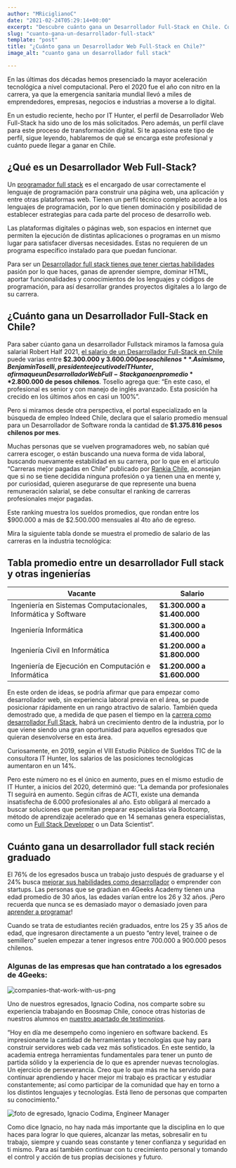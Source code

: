 ```yaml
---
author: "MRiciglianoC"
date: "2021-02-24T05:29:14+00:00"
excerpt: "Descubre cuánto gana un Desarrollador Full-Stack en Chile. Conoce las ganancias de este profesional altamente demandado en el mercado laboral actual."
slug: "cuanto-gana-un-desarrollador-full-stack"
template: "post" 
title: "¿Cuánto gana un Desarrollador Web Full-Stack en Chile?"
image_alt: "cuanto gana un desarrollador full stack"

---
```


En las últimas dos décadas hemos presenciado la mayor aceleración tecnológica a nivel computacional. Pero el 2020 fue el año con nitro en la carrera, ya que la emergencia sanitaria mundial llevó a miles de emprendedores, empresas, negocios e industrias a moverse a lo digital. 

En un estudio reciente, hecho por IT Hunter, el perfil de Desarrollador Web Full-Stack ha sido uno de los más solicitados. Pero además, un perfil clave para este proceso de transformación digital. Si te apasiona este tipo de perfil, sigue leyendo, hablaremos de qué se encarga este profesional y cuánto puede llegar a ganar en Chile.

## ¿Qué es un Desarrollador Web Full-Stack?

Un [programador full stack](https://4geeksacademy.com/desarrollador-full-stack-developer) es el encargado de usar correctamente el lenguaje de programación para construir una página web, una aplicación y entre otras plataformas web. Tienen un perfil técnico completo acorde a los lenguajes de programación, por lo que tienen dominación y posibilidad de establecer estrategias para cada parte del proceso de desarrollo web.

Las plataformas digitales o páginas web, son espacios en internet que permiten la ejecución de distintas aplicaciones o programas en un mismo lugar para satisfacer diversas necesidades. Estas no requieren de un programa específico instalado para que puedan funcionar. 

Para ser un [Desarrollador full stack tienes que tener ciertas habilidades](https://4geeksacademy.com/es/desarrollador-full-stack/habilidades-desarrollador-full-stack) pasión por lo que haces, ganas de aprender siempre, dominar HTML, aportar funcionalidades y conocimientos de los lenguajes y códigos de programación, para así desarrollar grandes proyectos digitales a lo largo de su carrera.


## ¿Cuánto gana un Desarrollador Full-Stack en Chile?

Para saber cúanto gana un desarrollador Fullstack miramos la famosa guía salarial Robert Half 2021, [el salario de un Desarrollador Full-Stack en Chile](https://4geeksacademy.com/es/cuanto-gana-un-programador/cuanto-gana-un-programador-en-chile) puede varias entre **$2.300.000 y $3.600.000 pesos chilenos**. Así mismo, Benjamín Toselli, presidente ejecutivo de IT Hunter, afirma que un Desarrollador Web Full-Stack gana en promedio **$2.800.000 de pesos chilenos**. Tosello agrega que: “En este caso, el profesional es senior y con manejo de inglés avanzado. Esta posición ha crecido en los últimos años en casi un 100%”. 

Pero si miramos desde otra perspectiva, el portal especializado en la búsqueda de empleo Indeed Chile, declara que el salario promedio mensual para un Desarrollador de Software ronda la cantidad de **$1.375.816 pesos chilenos por mes**. 

Muchas personas que se vuelven programadores web, no sabían qué carrera escoger, o están buscando una nueva forma de vida laboral, buscando nuevamente estabilidad en su carrera, por lo que en el articulo “Carreras mejor pagadas en Chile” publicado por [Rankia Chile](https://www.rankia.cl/), aconsejan que si no se tiene decidida ninguna profesión o ya tienen una en mente y, por curiosidad, quieren asegurarse de que represente una buena remuneración salarial, se debe consultar el ranking de carreras profesionales mejor pagadas. 

Este ranking muestra los sueldos promedios, que rondan entre los $900.000 a más de $2.500.000 mensuales al 4to año de egreso. 

Mira la siguiente tabla donde se muestra el promedio de salario de las carreras en la industria tecnológica:
## Tabla promedio entre un desarrollador Full stack y otras ingenierías

| Vacante | Salario |
| --- | --- |
| Ingeniería en Sistemas Computacionales, Informática y Software | **$1.300.000 a $1.400.000** |
| Ingeniería Informática | **$1.300.000 a $1.400.000** |
| Ingeniería Civil en Informática | **$1.200.000 a $1.800.000** |
| Ingeniería de Ejecución en Computación e Informática | **$1.200.000 a $1.600.000** |


En este orden de ideas, se podría afirmar que para empezar como desarrollador web, sin experiencia laboral previa en el área, se puede posicionar rápidamente en un rango atractivo de salario. También queda demostrado que, a medida de que pasen el tiempo en la [carrera como desarrollador Full Stack](https://4geeksacademy.com/desarrollador-full-stack-developer), habrá un crecimiento dentro de la industria, por lo que viene siendo una gran oportunidad para aquellos egresados que quieran desenvolverse en esta área. 

Curiosamente, en 2019, según el VIII Estudio Público de Sueldos TIC de la consultora IT Hunter, los salarios de las posiciones tecnológicas aumentaron en un 14%. 

Pero este número no es el único en aumento, pues en el mismo estudio de IT Hunter, a inicios del 2020, determinó que: “La demanda por profesionales TI seguirá en aumento. Según cifras de ACTI, existe una demanda insatisfecha de 6.000 profesionales al año. Esto obligará al mercado a buscar soluciones que permitan preparar especialistas vía Bootcamp, método de aprendizaje acelerado que en 14 semanas genera especialistas, como un [Full Stack Developer](https://4geeksacademy.com/desarrollador-full-stack-developer) o un Data Scientist”.

## Cuánto gana un desarrollador full stack recién graduado

El 76% de los egresados busca un trabajo justo después de graduarse y el 24% busca [mejorar sus habilidades como desarrollador](https://4geeksacademy.com/es/desarrollador-full-stack/habilidades-desarrollador-full-stack) o emprender con startups. Las personas que se gradúan en 4Geeks Academy tienen una edad promedio de 30 años, las edades varían entre los 26 y 32 años. ¡Pero recuerda que nunca se es demasiado mayor o demasiado joven para [aprender a programar](https://4geeksacademy.com/es/aprender-a-programar/aprender-a-programar-desde-cero)!

Cuando se trata de estudiantes recién graduados, entre los 25 y 35 años de edad, que ingresaron directamente a un puesto “entry level, trainee o de semillero” suelen empezar a tener ingresos entre 700.000 a 900.000 pesos chilenos. 


### Algunas de las empresas que han contratado a los egresados de 4Geeks:

![companies-that-work-with-us-png](https://storage.googleapis.com/media-breathecode/bfc8ae0bc7ac6a7099b9540bb4a1b0f14284c9d5b2a6f3d2b0e136f20d10dc60)

Uno de nuestros egresados, Ignacio Codina, nos comparte sobre su experiencia trabajando en Boosmap Chile, conoce otras historias de nuestros alumnos en [nuestro apartado de testimonios](https://4geeksacademy.com/es/testimonios).

“Hoy en día me desempeño como ingeniero en software backend. Es impresionante la cantidad de herramientas y tecnologías que hay para construir servidores web cada vez más sofisticados. En este sentido, la academia entrega herramientas fundamentales para tener un punto de partida sólido y la experiencia de lo que es aprender nuevas tecnologías. Un ejercicio de perseverancia. Creo que lo que más me ha servido para continuar aprendiendo y hacer mejor mi trabajo es practicar y estudiar constantemente; así como participar de la comunidad que hay en torno a los distintos lenguajes y tecnologías. Está lleno de personas que comparten su conocimiento.”

![foto de egresado, Ignacio Codima, Engineer Manager](https://storage.googleapis.com/breathecode-asset-images/46309a67ecc4920d6f266a24e5f688667a8aded24060777cfb5c867f59a37e7c.jpeg?raw=true)

Como dice Ignacio, no hay nada más importante que la disciplina en lo que haces para lograr lo que quieres, alcanzar las metas, sobresalir en tu trabajo, siempre y cuando seas constante y tener confianza y seguridad en ti mismo. Para así también continuar con tu crecimiento personal y tomando el control y acción de tus propias decisiones y futuro.


